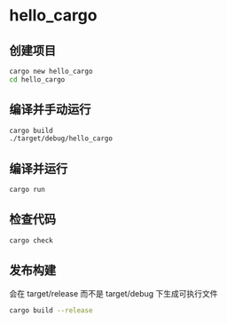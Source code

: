 # hello_cargo

## 创建项目

```bash
cargo new hello_cargo
cd hello_cargo
```

## 编译并手动运行

```bash
cargo build
./target/debug/hello_cargo
```

## 编译并运行

```bash
cargo run
```

## 检查代码

```bash
cargo check
```

## 发布构建

会在 target/release 而不是 target/debug 下生成可执行文件

```bash
cargo build --release
```
